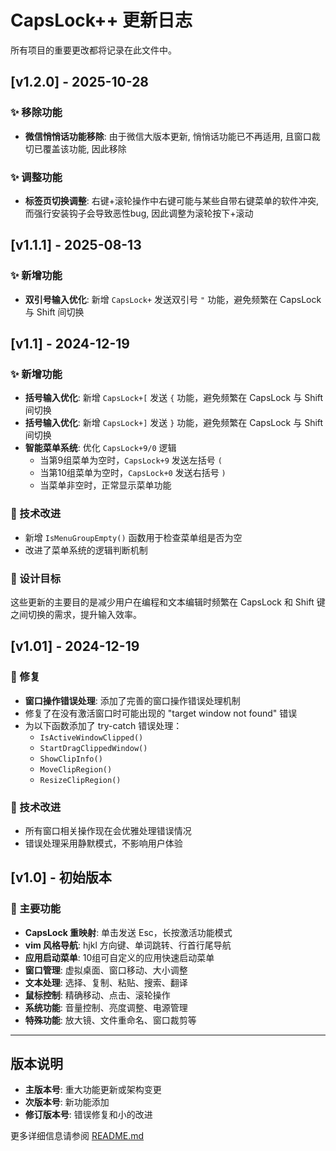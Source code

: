# CapsLock++ 更新日志

所有项目的重要更改都将记录在此文件中。

## [v1.2.0] - 2025-10-28

### ✨ 移除功能

- **微信悄悄话功能移除**: 由于微信大版本更新, 悄悄话功能已不再适用, 且窗口裁切已覆盖该功能, 因此移除

### ✨ 调整功能

- **标签页切换调整**: 右键+滚轮操作中右键可能与某些自带右键菜单的软件冲突, 而强行安装钩子会导致恶性bug, 因此调整为滚轮按下+滚动

## [v1.1.1] - 2025-08-13

### ✨ 新增功能

- **双引号输入优化**: 新增 `CapsLock+` 发送双引号 `"` 功能，避免频繁在 CapsLock 与 Shift 间切换


## [v1.1] - 2024-12-19

### ✨ 新增功能

- **括号输入优化**: 新增 `CapsLock+[` 发送 `{` 功能，避免频繁在 CapsLock 与 Shift 间切换
- **括号输入优化**: 新增 `CapsLock+]` 发送 `}` 功能，避免频繁在 CapsLock 与 Shift 间切换
- **智能菜单系统**: 优化 `CapsLock+9/0` 逻辑
  - 当第9组菜单为空时，`CapsLock+9` 发送左括号 `(`
  - 当第10组菜单为空时，`CapsLock+0` 发送右括号 `)`
  - 当菜单非空时，正常显示菜单功能

### 🔧 技术改进

- 新增 `IsMenuGroupEmpty()` 函数用于检查菜单组是否为空
- 改进了菜单系统的逻辑判断机制

### 🎯 设计目标

这些更新的主要目的是减少用户在编程和文本编辑时频繁在 CapsLock 和 Shift 键之间切换的需求，提升输入效率。

## [v1.01] - 2024-12-19

### 🐛 修复

- **窗口操作错误处理**: 添加了完善的窗口操作错误处理机制
- 修复了在没有激活窗口时可能出现的 "target window not found" 错误
- 为以下函数添加了 try-catch 错误处理：
  - `IsActiveWindowClipped()`
  - `StartDragClippedWindow()`
  - `ShowClipInfo()`
  - `MoveClipRegion()`
  - `ResizeClipRegion()`

### 🔧 技术改进

- 所有窗口相关操作现在会优雅处理错误情况
- 错误处理采用静默模式，不影响用户体验

## [v1.0] - 初始版本

### 🚀 主要功能

- **CapsLock 重映射**: 单击发送 Esc，长按激活功能模式
- **vim 风格导航**: hjkl 方向键、单词跳转、行首行尾导航
- **应用启动菜单**: 10组可自定义的应用快速启动菜单
- **窗口管理**: 虚拟桌面、窗口移动、大小调整
- **文本处理**: 选择、复制、粘贴、搜索、翻译
- **鼠标控制**: 精确移动、点击、滚轮操作
- **系统功能**: 音量控制、亮度调整、电源管理
- **特殊功能**: 放大镜、文件重命名、窗口裁剪等

---

## 版本说明

- **主版本号**: 重大功能更新或架构变更
- **次版本号**: 新功能添加
- **修订版本号**: 错误修复和小的改进

更多详细信息请参阅 [README.md](README.md)
